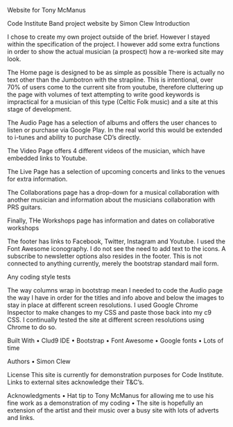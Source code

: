 Website for Tony McManus

Code Institute Band project website by Simon Clew
Introduction

I chose to create my own project outside of the brief. However I stayed within the specification of the project. I however add some extra functions in order to show the actual musician (a prospect) how a re-worked site may look. 

The Home page is designed to be as simple as possible There is actually no text other than the Jumbotron with the strapline. This is intentional, over 70% of users come to the current site from youtube, therefore cluttering up the page with volumes of text attempting to write good keywords is impractical for a musician of this type (Celtic Folk music) and a site at this stage of development.

The Audio Page has a selection of albums and offers the user chances to listen or purchase via Google Play. In the real world this would be extended to i-tunes and ability to purchase CD’s directly.

The Video Page offers 4 different videos of the musician, which have embedded links to Youtube. 

The Live Page has a selection of upcoming concerts and links to the venues for extra information.

The Collaborations page has a drop-down for a musical collaboration with another musician and information about the musicians collaboration with PRS guitars.

Finally, THe Workshops page has information and dates on collaborative workshops  

The footer has links to Facebook, Twitter, Instagram and Youtube. I used the Font Awesome iconography. I do not see the need to add text to the icons.
A subscribe to newsletter options also resides in the footer. This is not connected to anything currently, merely the bootstrap standard mail form.

Any coding style tests

The way columns wrap in bootstrap mean I needed to code the Audio page the way I have in order for the titles and info above and below the images to stay in place at different screen resolutions.
I used Google Chrome Inspector to make changes to my CSS and paste those back into my c9 CSS.
I continually tested the site at different screen resolutions using Chrome to do so.


Built With
•	Clud9 IDE
•	Bootstrap
•	Font Awesome
•	Google fonts
•	Lots of time

Authors
•	Simon Clew 

License
This site is currently for demonstration purposes for Code Institute. Links to external sites acknowledge their T&C’s. 

Acknowledgments
•	Hat tip to Tony McManus for allowing me to use his fine work as a demonstration of my coding
•	The site is hopefully an extension of the artist and their music over a busy site with lots of adverts and links.

